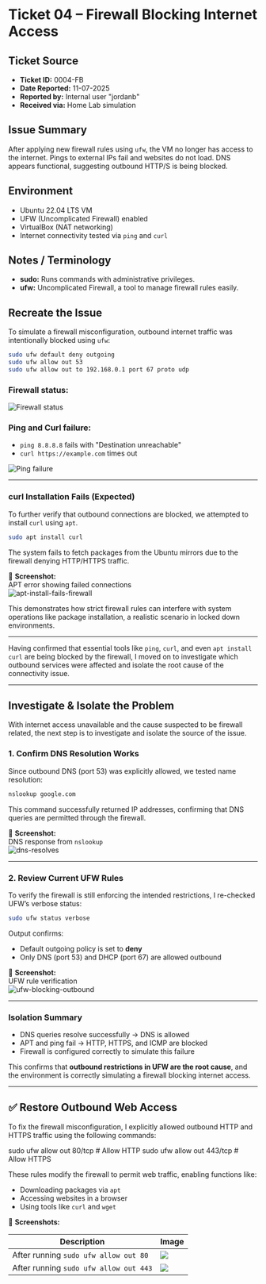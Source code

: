 # Ticket 04 – Firewall Blocking Internet Access

## Ticket Source
- **Ticket ID:** 0004-FB
- **Date Reported:** 11-07-2025
- **Reported by:** Internal user "jordanb"
- **Received via:** Home Lab simulation

## Issue Summary
After applying new firewall rules using `ufw`, the VM no longer has access to the internet. Pings to external IPs fail and websites do not load. DNS appears functional, suggesting outbound HTTP/S is being blocked.

## Environment
- Ubuntu 22.04 LTS VM
- UFW (Uncomplicated Firewall) enabled
- VirtualBox (NAT networking)
- Internet connectivity tested via `ping` and `curl`

## Notes / Terminology

- **sudo:** Runs commands with administrative privileges.
- **ufw:** Uncomplicated Firewall, a tool to manage firewall rules easily.


## Recreate the Issue

To simulate a firewall misconfiguration, outbound internet traffic was intentionally blocked using `ufw`:

```bash
sudo ufw default deny outgoing
sudo ufw allow out 53
sudo ufw allow out to 192.168.0.1 port 67 proto udp
```

### Firewall status:

![Firewall status](../images/ufw-blocking-outbound.png)

### Ping and Curl failure:

- `ping 8.8.8.8` fails with "Destination unreachable"
- `curl https://example.com` times out

![Ping failure](../images/ping-fails-firewall.png)  

---

### curl Installation Fails (Expected)

To further verify that outbound connections are blocked, we attempted to install `curl` using `apt`.

```bash
sudo apt install curl
```

The system fails to fetch packages from the Ubuntu mirrors due to the firewall denying HTTP/HTTPS traffic.

📸 **Screenshot:**  
APT error showing failed connections  
![apt-install-fails-firewall](../images/apt-install-fails-firewall.png)

This demonstrates how strict firewall rules can interfere with system operations like package installation, a realistic scenario in locked down environments.

---

Having confirmed that essential tools like `ping`, `curl`, and even `apt install curl` are being blocked by the firewall, I moved on to investigate which outbound services were affected and isolate the root cause of the connectivity issue.

---

## Investigate & Isolate the Problem

With internet access unavailable and the cause suspected to be firewall related, the next step is to investigate and isolate the source of the issue.

### 1. Confirm DNS Resolution Works

Since outbound DNS (port 53) was explicitly allowed, we tested name resolution:

```bash
nslookup google.com
```

 This command successfully returned IP addresses, confirming that DNS queries are permitted through the firewall.

📸 **Screenshot:**  
DNS response from `nslookup`  
![dns-resolves](../images/dns-resolves.png)

---

### 2. Review Current UFW Rules

To verify the firewall is still enforcing the intended restrictions, I re-checked UFW’s verbose status:

```bash
sudo ufw status verbose
```

Output confirms:
- Default outgoing policy is set to **deny**
- Only DNS (port 53) and DHCP (port 67) are allowed outbound

📸 **Screenshot:**  
UFW rule verification  
![ufw-blocking-outbound](../images/ufw-blocking-outbound2.png)

---

### Isolation Summary

- DNS queries resolve successfully → DNS is allowed  
- APT and ping fail → HTTP, HTTPS, and ICMP are blocked  
- Firewall is configured correctly to simulate this failure

This confirms that **outbound restrictions in UFW are the root cause**, and the environment is correctly simulating a firewall blocking internet access.

---

## ✅ Restore Outbound Web Access

To fix the firewall misconfiguration, I explicitly allowed outbound HTTP and HTTPS traffic using the following commands:


sudo ufw allow out 80/tcp     # Allow HTTP
sudo ufw allow out 443/tcp    # Allow HTTPS


These rules modify the firewall to permit web traffic, enabling functions like:

- Downloading packages via `apt`
- Accessing websites in a browser
- Using tools like `curl` and `wget`

📸 **Screenshots:**

| Description                            | Image                                |
|--------------------------------------|-------------------------------------|
| After running `sudo ufw allow out 80` | ![](../images/ufw-allow-out-80.png) |
| After running `sudo ufw allow out 443`| ![](../images/ufw-allow-out-443.png)|





